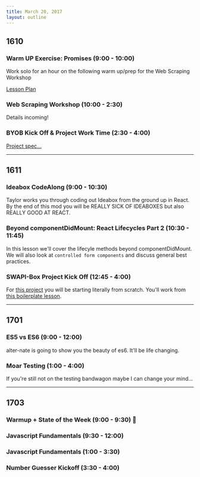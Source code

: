 ```yaml
---
title: March 20, 2017
layout: outline
---
```


## 1610

### Warm UP Exercise: Promises (9:00 - 10:00)

Work solo for an hour on the following warm up/prep for the Web Scraping Workshop

[Lesson Plan](http://frontend.turing.io/lessons/promises-warmup.html)

### Web Scraping Workshop (10:00 - 2:30)

Details incoming!

### BYOB Kick Off & Project Work Time (2:30 - 4:00)

[Project spec...](http://frontend.turing.io/projects/build-your-own-backend.html)

-----------------------------------------------

## 1611

### Ideabox CodeAlong (9:00 - 10:30)
Taylor works you through coding out Ideabox from the ground up in React.  
By the end of this mod you will be REALLY SICK OF IDEABOXES but also REALLY GOOD AT REACT.

### Beyond componentDidMount: React Lifecycles Part 2 (10:30 - 11:45)
In this lesson we'll cover the lifecyle methods beyond componentDidMount. We will also look at `controlled form components` and discuss general best practices.  

### SWAPI-Box Project Kick Off (12:45 - 4:00)
For [this project](http://frontend.turing.io/projects/swapi-box.html) you will be starting literally from scratch. You'll work from [this boilerplate lesson](http://frontend.turing.io/lessons/boilerplate.html).  

-----------------------------------------------

## 1701

### ES5 vs ES6 (9:00 - 12:00)

alter-nate is going to show you the beauty of es6. It'll be life changing.

### Moar Testing (1:00 - 4:00)

If you're still not on the testing bandwagon maybe I can change your mind...

-----------------------------------------------

## 1703

### Warmup + State of the Week (9:00 - 9:30) :muscle:

### Javascript Fundamentals (9:30 - 12:00)

### Javascript Fundamentals (1:00 - 3:30)

### Number Guesser Kickoff (3:30 - 4:00)
